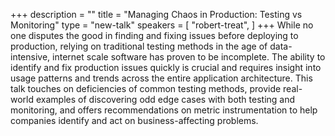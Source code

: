 +++
description = ""
title = "Managing Chaos in Production: Testing vs Monitoring"
type = "new-talk"
speakers = [
        "robert-treat",
]
+++
While no one disputes the good in finding and fixing issues before deploying to production, relying on traditional testing methods in the age of data-intensive, internet scale software has proven to be incomplete. The ability to identify and fix production issues quickly is crucial and requires insight into usage patterns and trends across the entire application architecture. This talk touches on deficiencies of common testing methods, provide real-world examples of discovering odd edge cases with both testing and monitoring, and offers recommendations on metric instrumentation to help companies identify and act on business-affecting problems.